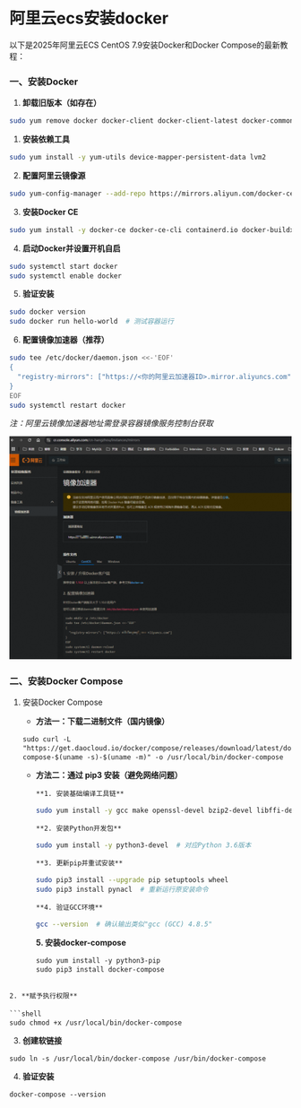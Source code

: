 # 阿里云ecs安装docker

以下是2025年阿里云ECS CentOS 7.9安装Docker和Docker Compose的最新教程：


### **一、安装Docker**

1. **卸载旧版本（如存在）**

```bash
sudo yum remove docker docker-client docker-client-latest docker-common docker-latest docker-latest-logrotate docker-logrotate docker-engine
```

1. **安装依赖工具**

```bash
sudo yum install -y yum-utils device-mapper-persistent-data lvm2
```

2. **配置阿里云镜像源**

```bash
sudo yum-config-manager --add-repo https://mirrors.aliyun.com/docker-ce/linux/centos/docker-ce.repo
```

3. **安装Docker CE**

```bash
sudo yum install -y docker-ce docker-ce-cli containerd.io docker-buildx-plugin
```

4. **启动Docker并设置开机自启**

```bash
sudo systemctl start docker
sudo systemctl enable docker
```

5. **验证安装**

```bash
sudo docker version
sudo docker run hello-world  # 测试容器运行
```

6. **配置镜像加速器（推荐）**

```bash
sudo tee /etc/docker/daemon.json <<-'EOF'
{
  "registry-mirrors": ["https://<你的阿里云加速器ID>.mirror.aliyuncs.com"]
}
EOF
sudo systemctl restart docker
```

*注：阿里云镜像加速器地址需登录容器镜像服务控制台获取*

![alt text](image.png)

### **二、安装Docker Compose**

1. 安装Docker Compose
   - **方法一：下载二进制文件（国内镜像）**

    ```shell
    sudo curl -L "https://get.daocloud.io/docker/compose/releases/download/latest/docker-compose-$(uname -s)-$(uname -m)" -o /usr/local/bin/docker-compose
    ```

   - **方法二：通过 pip3 安装（避免网络问题）**

         **1. 安装基础编译工具链**

        ```bash
        sudo yum install -y gcc make openssl-devel bzip2-devel libffi-devel zlib-devel
        ```

         **2. 安装Python开发包**

        ```bash
        sudo yum install -y python3-devel  # 对应Python 3.6版本
        ```

         **3. 更新pip并重试安装**

        ```bash
        sudo pip3 install --upgrade pip setuptools wheel
        sudo pip3 install pynacl  # 重新运行原安装命令
        ```

         **4. 验证GCC环境**
        
        ```bash
        gcc --version  # 确认输出类似"gcc (GCC) 4.8.5"
        ```
        **5. 安装docker-compose**
        ```shell
        sudo yum install -y python3-pip  
        sudo pip3 install docker-compose
        ```

```

2. **赋予执行权限**

```shell
sudo chmod +x /usr/local/bin/docker-compose
```

3. **创建软链接**

```shell
sudo ln -s /usr/local/bin/docker-compose /usr/bin/docker-compose
```

4. **验证安装**

```shell
docker-compose --version
```
